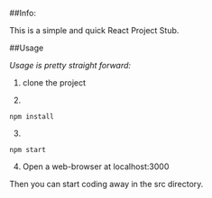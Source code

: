 ##Info: 

This is a simple and quick React Project Stub.

##Usage

*Usage is pretty straight forward:*

1. clone the project

2. 
```
npm install
```

3.
```
npm start
```

4. Open a web-browser at localhost:3000


Then you can start coding away in the src directory.

